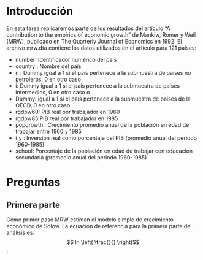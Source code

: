 # Introducción

En esta tarea replicaremos parte de los resultados del artículo “A contribution to the empirics of economic growth” de Mankiw, Romer y Weil (MRW), publicado en The Quarterly Journal of Economics en 1992. El archivo mrw.dta contiene los datos utilizados en el artículo para 121  países:

- number :Identificador numérico del país
- country : Nombre del país
- n : Dummy igual a 1 si el país pertenece a la submuestra de países no petroleros, 0 en otro caso
- i: Dummy igual a 1 si el país pertenece a la submuestra de países intermedios, 0 en otro caso o
- Dummy: igual a 1 si el país pertenece a la submuestra de países de la OECD, 0 en otro caso
- rgdpw60: PIB real por trabajador en 1960
- rgdpw85 PIB real por trabajador en 1985
- popgrowth : Crecimiento promedio anual de la población en edad de trabajar entre 1960 y 1985
- i_y : Inversión real como porcentaje del PIB (promedio anual del periodo 1960-1985)
- school: Porcentaje de la población en edad de trabajar con educación secundaria (promedio anual del periodo 1960-1985)

# Preguntas

## Primera parte
Como primer paso MRW estiman el modelo simple de crecimiento económico de Solow. La ecuación de referencia para la primera parte del análisis es:
$$ ln \left( \frac{}{} \right)$$
l
